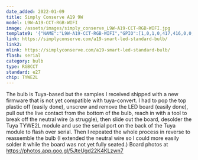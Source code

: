 ```yaml
---
date_added: 2022-01-09
title: Simply Conserve A19 9W  
model: L9W-A19-CCT-RGB-WIFI
image: /assets/images/simply_conserve_L9W-A19-CCT-RGB-WIFI.jpg
template9: '{"NAME":"L9W-A19-CCT-RGB-WIFI","GPIO":[1,0,1,0,417,416,0,0,420,418,419,0,0,0],"FLAG":0,"BASE":18}' 
link: https://simplyconserve.com/a19-smart-led-standard-bulb/
link2: 
mlink: https://simplyconserve.com/a19-smart-led-standard-bulb/
flash: serial
category: bulb
type: RGBCCT
standard: e27
chip: TYWE2L
---
```

The bulb is Tuya-based but the samples I received shipped with a new firmware that is not yet compatible with tuya-convert. I had to pop the top plastic off (easily done), unscrew and remove the LED board (easily done), pull out the live contact from the bottom of the bulb, reach in with a tool to break off the neutral wire (a struggle), then slide out the board, desolder the Tuya TYWE2L module and use the serial port on the back of the Tuya module to flash over serial. Then I repeated the whole process in reverse to reassemble the bulb (I extended the neutral wire so I could more easily solder it while the board was not yet fully seated.) Board photos at https://photos.app.goo.gl/5JteUgd22K4KLzwn7
